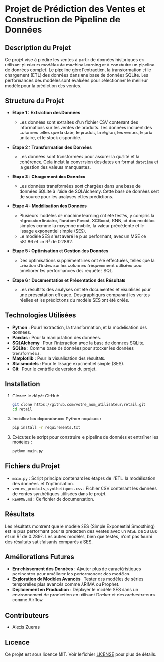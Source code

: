 # Projet de Prédiction des Ventes et Construction de Pipeline de Données

## Description du Projet

Ce projet vise à prédire les ventes à partir de données historiques en utilisant plusieurs modèles de machine learning et à construire un pipeline de données complet. Le pipeline gère l'extraction, la transformation et le chargement (ETL) des données dans une base de données SQLite. Les performances des modèles sont évaluées pour sélectionner le meilleur modèle pour la prédiction des ventes.

## Structure du Projet

- **Étape 1 : Extraction des Données**
  - Les données sont extraites d'un fichier CSV contenant des informations sur les ventes de produits. Les données incluent des colonnes telles que la date, le produit, la région, les ventes, le prix unitaire, et le stock disponible.

- **Étape 2 : Transformation des Données**
  - Les données sont transformées pour assurer la qualité et la cohérence. Cela inclut la conversion des dates en format `datetime` et la gestion des valeurs manquantes.

- **Étape 3 : Chargement des Données**
  - Les données transformées sont chargées dans une base de données SQLite à l'aide de SQLAlchemy. Cette base de données sert de source pour les analyses et les prédictions.

- **Étape 4 : Modélisation des Données**
  - Plusieurs modèles de machine learning ont été testés, y compris la régression linéaire, Random Forest, XGBoost, KNN, et des modèles simples comme la moyenne mobile, la valeur précédente et le lissage exponentiel simple (SES).
  - Le modèle SES s'est avéré le plus performant, avec un MSE de 581.86 et un R² de 0.2892.

- **Étape 5 : Optimisation et Gestion des Données**
  - Des optimisations supplémentaires ont été effectuées, telles que la création d'index sur les colonnes fréquemment utilisées pour améliorer les performances des requêtes SQL.

- **Étape 6 : Documentation et Présentation des Résultats**
  - Les résultats des analyses ont été documentés et visualisés pour une présentation efficace. Des graphiques comparant les ventes réelles et les prédictions du modèle SES ont été créés.

## Technologies Utilisées

- **Python** : Pour l'extraction, la transformation, et la modélisation des données.
- **Pandas** : Pour la manipulation des données.
- **SQLAlchemy** : Pour l'interaction avec la base de données SQLite.
- **SQLite** : Comme base de données pour stocker les données transformées.
- **Matplotlib** : Pour la visualisation des résultats.
- **Statsmodels** : Pour le lissage exponentiel simple (SES).
- **Git** : Pour le contrôle de version du projet.

## Installation

1. Clonez le dépôt GitHub :

    ```bash
    git clone https://github.com/votre_nom_utilisateur/retail.git
    cd retail
    ```

2. Installez les dépendances Python requises :

    ```bash
    pip install -r requirements.txt
    ```

3. Exécutez le script pour construire le pipeline de données et entraîner les modèles :

    ```bash
    python main.py
    ```

## Fichiers du Projet

- `main.py` : Script principal contenant les étapes de l'ETL, la modélisation des données, et l'optimisation.
- `ventes_produits_synthetiques.csv` : Fichier CSV contenant les données de ventes synthétiques utilisées dans le projet.
- `README.md` : Ce fichier de documentation.

## Résultats

Les résultats montrent que le modèle SES (Simple Exponential Smoothing) est le plus performant pour la prédiction des ventes avec un MSE de 581.86 et un R² de 0.2892. Les autres modèles, bien que testés, n'ont pas fourni des résultats satisfaisants comparés à SES.

## Améliorations Futures

- **Enrichissement des Données** : Ajouter plus de caractéristiques pertinentes pour améliorer les performances des modèles.
- **Exploration de Modèles Avancés** : Tester des modèles de séries temporelles plus avancés comme ARIMA ou Prophet.
- **Déploiement en Production** : Déployer le modèle SES dans un environnement de production en utilisant Docker et des orchestrateurs comme Airflow.

## Contributeurs

- Alexis Zueras

## Licence

Ce projet est sous licence MIT. Voir le fichier [LICENSE](LICENSE) pour plus de détails.
